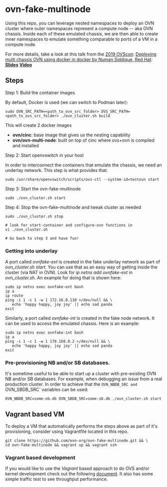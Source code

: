 # ovn-fake-multinode

Using this repo, you can leverage nested namespaces to deploy
an OVN cluster where outer namespaces represent a compute node -- aka
OVN chassis. Inside each of these emulated chassis, we are then able
to create inner namespaces to emulate something comparable to ports of
a VM in a compute node.

For more details, take a look at this talk
from the [2019 OVScon](https://www.openvswitch.org/support/ovscon2019/):
[Deploying multi chassis OVN using docker in docker by Numan Siddique, Red Hat](https://www.openvswitch.org/support/ovscon2019/#7.3L):
[**Slides**](https://www.openvswitch.org/support/ovscon2019/day2/1319-siddique.pdf)
[**Video**](https://youtu.be/Pdd_pOMzQQM?t=97)

## Steps

Step 1: Build the container images

By default, Docker is used (we can switch to Podman later):
```
sudo OVN_SRC_PATH=<path_to_ovn_src_folder> OVS_SRC_PATH=<path_to_ovs_src_folder> ./ovn_cluster.sh build
```

This will create 2 docker images

- **ovn/cinc**: base image that gives us the nesting capability
- **ovn/ovn-multi-node**: built on top of cinc where ovs+ovn is compiled and installed

Step 2: Start openvswitch in your host

In order to interconnect the containers that emulate the chassis, we need an underlay network. This step is what provides that.
```
sudo /usr/share/openvswitch/scripts/ovs-ctl --system-id=testovn start
```

Step 3: Start the ovn-fake-multinode
```
sudo ./ovn_cluster.sh start
```

Step 4: Stop the ovn-fake-multinode and tweak cluster as needed
```
sudo ./ovn_cluster.sh stop

# look for start-container and configure-ovn functions in
vi ./ovn_cluster.sh

# Go back to step 3 and have fun!
```

### Getting into underlay

A port called *ovnfake-ext* is created in the fake underlay
network as part of *ovn_cluster.sh start*. You can use that
as an easy way of getting inside the cluster (via NAT in OVN).
Look for *ip netns add ovnfake-ext* in *ovn_cluster.sh*.
An example for doing that is shown here:
```
sudo ip netns exec ovnfake-ext bash
ip a
ip route
ping -i 1 -c 1 -w 1 172.16.0.110 >/dev/null && \
   echo 'happy happy, joy joy' || echo sad panda
exit
```

Similarly, a port called *ovnfake-int* is created in the fake node
network. It can be used to access the emulated chassis.
Here is an example:
```
sudo ip netns exec ovnfake-int bash
ip a
ping -i 1 -c 1 -w 1 170.168.0.2 >/dev/null && \
   echo 'happy happy, joy joy' || echo sad panda
exit
```

### Pre-provisioning NB and/or SB databases.
It's sometime useful to be able to start up a cluster with pre-existing
OVN NB and/or SB databases. For example, when debugging an issue from
a real production cluster. In order to achieve that the `OVN_NBDB_SRC
and `OVN_SBDB_SRC` variables can be used:
```
OVN_NBDB_SRC=some-nb.db OVN_SBDB_SRC=some-sb.db ./ovn_cluster.sh start
```

## Vagrant based VM

To deploy a VM that automatically performs the steps above as part of
it's provisioning, consider using Vagrantfile located in this repo.

```
git clone https://github.com/ovn-org/ovn-fake-multinode.git && \
cd ovn-fake-multinode && vagrant up && vagrant ssh
```

### Vagrant based development

If you would like to use the _Vagrant_ based approach to do OVS
and/or kernel development check out the following
[document](README_DEVELOPMENT.md). It also has some simple traffic
test to see throughput performance.
